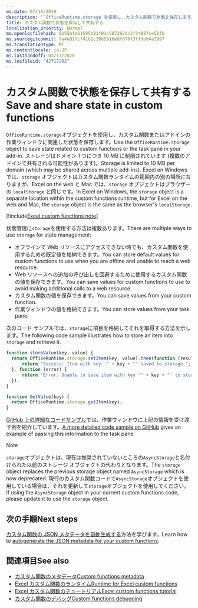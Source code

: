 ```yaml
---
ms.date: 07/10/2019
description: '`OfficeRuntime.storage`を使用し、カスタム関数で状態を保存します。'
title: カスタム関数で状態を保存して共有する
localization_priority: Normal
ms.openlocfilehash: 8b55bfe61595b91f01c587282dc3f34887ce50fb
ms.sourcegitcommit: fa4e81fcf41b1c39d5516edf078f3ffdbd4a3997
ms.translationtype: MT
ms.contentlocale: ja-JP
ms.lasthandoff: 03/17/2020
ms.locfileid: "42717202"
---
```

# <a name="save-and-share-state-in-custom-functions"></a><span data-ttu-id="97e3e-103">カスタム関数で状態を保存して共有する</span><span class="sxs-lookup"><span data-stu-id="97e3e-103">Save and share state in custom functions</span></span>

<span data-ttu-id="97e3e-104">`OfficeRuntime.storage`オブジェクトを使用し、カスタム関数またはアドインの作業ウィンドウに関連した状態を保存します。</span><span class="sxs-lookup"><span data-stu-id="97e3e-104">Use the `OfficeRuntime.storage` object to save state related to custom functions or the task pane in your add-in.</span></span> <span data-ttu-id="97e3e-105">ストレージはドメイン 1 つにつき 10 MB に制限されています (複数のアドインで共有される可能性があります)。</span><span class="sxs-lookup"><span data-stu-id="97e3e-105">Storage is limited to 10 MB per domain (which may be shared across multiple add-ins).</span></span> <span data-ttu-id="97e3e-106">Excel on Windows では、`storage` オブジェクトはカスタム関数ランタイムの範囲内の別の場所になりますが、Excel on the web と Mac では、`storage` オブジェクトはブラウザーの `localStorage` と同じです。</span><span class="sxs-lookup"><span data-stu-id="97e3e-106">In Excel on Windows, the `storage` object is a separate location within the custom functions runtime, but for Excel on the web and Mac, the `storage` object is the same as the browser's `localStorage`.</span></span>

[!include[Excel custom functions note](../includes/excel-custom-functions-note.md)]

<span data-ttu-id="97e3e-107">状態管理に`storage`を使用する方法は複数あります。</span><span class="sxs-lookup"><span data-stu-id="97e3e-107">There are multiple ways to use `storage` for state management:</span></span>

- <span data-ttu-id="97e3e-108">オフラインで Web リソースにアクセスできない時でも、カスタム関数を使用するための既定値を格納できます。</span><span class="sxs-lookup"><span data-stu-id="97e3e-108">You can store default values for custom functions to use when you are offline and unable to reach a web resource.</span></span>
- <span data-ttu-id="97e3e-109">Web リソースへの追加の呼び出しを回避するために使用するカスタム関数の値を保存できます。</span><span class="sxs-lookup"><span data-stu-id="97e3e-109">You can save values for custom functions to use to avoid making additional calls to a web resource.</span></span>
- <span data-ttu-id="97e3e-110">カスタム関数の値を保存できます。</span><span class="sxs-lookup"><span data-stu-id="97e3e-110">You can save values from your custom function.</span></span>
- <span data-ttu-id="97e3e-111">作業ウィンドウの値を格納できます。</span><span class="sxs-lookup"><span data-stu-id="97e3e-111">You can store values from your task pane.</span></span>

<span data-ttu-id="97e3e-112">次のコード サンプルでは、`storage`に項目を格納してそれを取得する方法を示します。</span><span class="sxs-lookup"><span data-stu-id="97e3e-112">The following code sample illustrates how to store an item into `storage` and retrieve it.</span></span>

```js
function storeValue(key, value) {
  return OfficeRuntime.storage.setItem(key, value).then(function (result) {
      return "Success: Item with key '" + key + "' saved to storage.";
  }, function (error) {
      return "Error: Unable to save item with key '" + key + "' to storage. " + error;
  });
}

function GetValue(key) {
  return OfficeRuntime.storage.getItem(key);
}
```

<span data-ttu-id="97e3e-113">[GitHub 上の詳細なコードサンプル](https://github.com/OfficeDev/PnP-OfficeAddins/tree/master/Excel-custom-functions/AsyncStorage)では、作業ウィンドウに上記の情報を受け渡す例を紹介しています。</span><span class="sxs-lookup"><span data-stu-id="97e3e-113">[A more detailed code sample on GitHub](https://github.com/OfficeDev/PnP-OfficeAddins/tree/master/Excel-custom-functions/AsyncStorage) gives an example of passing this information to the task pane.</span></span>

>[!NOTE]
> <span data-ttu-id="97e3e-114">`storage`オブジェクトは、現在は推奨されていないところの`AsyncStorage`と名付けられた以前のストレージ オブジェクトの代わりとなります。</span><span class="sxs-lookup"><span data-stu-id="97e3e-114">The `storage` object replaces the previous storage object named `AsyncStorage` which is now deprecated.</span></span> <span data-ttu-id="97e3e-115">現行のカスタム関数コードで`AsyncStorage`オブジェクトを使用している場合は、それを更新して`storage`オブジェクトを使用してください。</span><span class="sxs-lookup"><span data-stu-id="97e3e-115">If using the `AsyncStorage` object in your current custom functions code, please update it to use the `storage` object.</span></span>

## <a name="next-steps"></a><span data-ttu-id="97e3e-116">次の手順</span><span class="sxs-lookup"><span data-stu-id="97e3e-116">Next steps</span></span>
<span data-ttu-id="97e3e-117">[カスタム関数の JSON メタデータを自動生成する](custom-functions-json-autogeneration.md)方法を学びます。</span><span class="sxs-lookup"><span data-stu-id="97e3e-117">Learn how to [autogenerate the JSON metadata for your custom functions](custom-functions-json-autogeneration.md).</span></span> 

## <a name="see-also"></a><span data-ttu-id="97e3e-118">関連項目</span><span class="sxs-lookup"><span data-stu-id="97e3e-118">See also</span></span>

* [<span data-ttu-id="97e3e-119">カスタム関数のメタデータ</span><span class="sxs-lookup"><span data-stu-id="97e3e-119">Custom functions metadata</span></span>](custom-functions-json.md)
* [<span data-ttu-id="97e3e-120">Excel カスタム関数のランタイム</span><span class="sxs-lookup"><span data-stu-id="97e3e-120">Runtime for Excel custom functions</span></span>](custom-functions-runtime.md)
* [<span data-ttu-id="97e3e-121">Excel カスタム関数のチュートリアル</span><span class="sxs-lookup"><span data-stu-id="97e3e-121">Excel custom functions tutorial</span></span>](../tutorials/excel-tutorial-create-custom-functions.md)
* [<span data-ttu-id="97e3e-122">カスタム関数のデバッグ</span><span class="sxs-lookup"><span data-stu-id="97e3e-122">Custom functions debugging</span></span>](custom-functions-debugging.md)
